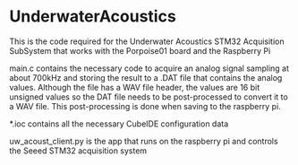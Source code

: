 # UnderwaterAcoustics
This is the code required for the Underwater Acoustics STM32 Acquisition SubSystem that works with the Porpoise01 board and the Raspberry Pi

main.c contains the necessary code to acquire an analog signal sampling at about 700kHz and storing the result to a .DAT file that contains the analog values.  Although the file has a WAV file header, the values are 16 bit unsigned values so the DAT file needs to be post-processed to convert it to a WAV file.  This post-processing is done when saving to the raspberry pi.

*.ioc contains all the necessary CubeIDE configuration data

uw_acoust_client.py is the app that runs on the raspberry pi and controls the Seeed STM32 acquisition system
